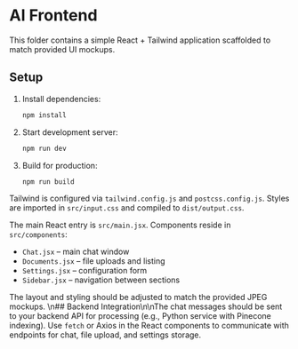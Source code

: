 # AI Frontend

This folder contains a simple React + Tailwind application scaffolded to match provided UI mockups.

## Setup

1. Install dependencies:
   ```bash
   npm install
   ```

2. Start development server:
   ```bash
   npm run dev
   ```

3. Build for production:
   ```bash
   npm run build
   ```

Tailwind is configured via `tailwind.config.js` and `postcss.config.js`. Styles are imported in `src/input.css` and compiled to `dist/output.css`.

The main React entry is `src/main.jsx`. Components reside in `src/components`:
- `Chat.jsx` – main chat window
- `Documents.jsx` – file uploads and listing
- `Settings.jsx` – configuration form
- `Sidebar.jsx` – navigation between sections

The layout and styling should be adjusted to match the provided JPEG mockups.
\n## Backend Integration\n\nThe chat messages should be sent to your backend API for processing (e.g., Python service with Pinecone indexing). Use `fetch` or Axios in the React components to communicate with endpoints for chat, file upload, and settings storage.
